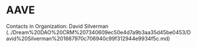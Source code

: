# AAVE

Contacts in Organization: David Silverman (../Dream%20DAO%20CRM%207340609ec50e4d7a9b3aa35d45be0453/David%20Silverman%201667970c706940c99f312944e9934f5c.md)